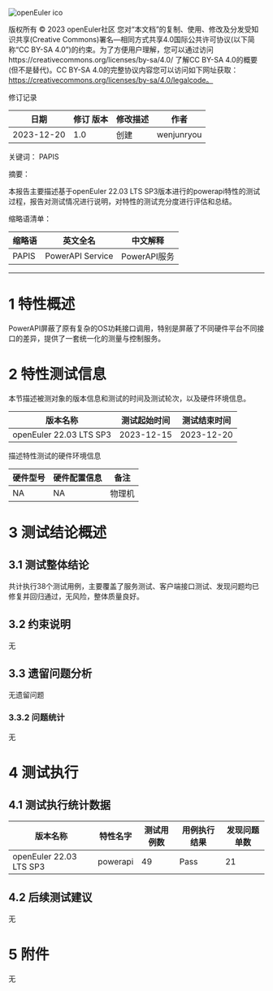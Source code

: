 ![openEuler ico](../../images/openEuler.png)

版权所有 © 2023  openEuler社区
 您对“本文档”的复制、使用、修改及分发受知识共享(Creative Commons)署名—相同方式共享4.0国际公共许可协议(以下简称“CC BY-SA 4.0”)的约束。为了方便用户理解，您可以通过访问https://creativecommons.org/licenses/by-sa/4.0/ 了解CC BY-SA 4.0的概要 (但不是替代)。CC BY-SA 4.0的完整协议内容您可以访问如下网址获取：https://creativecommons.org/licenses/by-sa/4.0/legalcode。

修订记录

| 日期 | 修订   版本 | 修改描述 | 作者 |
| ---- | ----------- | -------- | ---- |
| 2023-12-20 | 1.0 | 创建 | wenjunryou |

关键词： 
PAPIS
 

摘要：

本报告主要描述基于openEuler 22.03 LTS SP3版本进行的powerapi特性的测试过程，报告对测试情况进行说明，对特性的测试充分度进行评估和总结。
 

缩略语清单：

| 缩略语 | 英文全名 | 中文解释 |
| ------ | -------- | -------- |
| PAPIS | PowerAPI Service | PowerAPI服务 |


***

# 1     特性概述

PowerAPI屏蔽了原有复杂的OS功耗接口调用，特别是屏蔽了不同硬件平台不同接口的差异，提供了一套统一化的测量与控制服务。

# 2     特性测试信息

本节描述被测对象的版本信息和测试的时间及测试轮次，以及硬件环境信息。

| 版本名称 | 测试起始时间 | 测试结束时间 |
| -------- | ------------ | ------------ |
| openEuler 22.03 LTS SP3 | 2023-12-15  | 2023-12-20 |


描述特性测试的硬件环境信息

| 硬件型号 | 硬件配置信息 | 备注 |
| -------- | ------------ | ---- |
| NA | NA | 物理机 |

# 3     测试结论概述

## 3.1   测试整体结论

共计执行38个测试用例，主要覆盖了服务测试、客户端接口测试、发现问题均已修复并回归通过，无风险，整体质量良好。


## 3.2   约束说明

无

## 3.3   遗留问题分析

无遗留问题
        

### 3.3.2 问题统计

无

# 4     测试执行

## 4.1   测试执行统计数据

| 版本名称 | 特性名字 | 测试用例数 | 用例执行结果 | 发现问题单数 |
| -------- | ---------- | ------------ | ------------ | ------------ |
| openEuler 22.03 LTS SP3 | powerapi | 49 | Pass | 21 |


## 4.2   后续测试建议

无

# 5     附件

无

 



 

 
